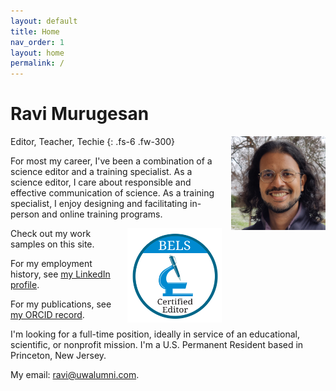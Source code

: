 ```yaml
---
layout: default
title: Home
nav_order: 1
layout: home
permalink: /
---
```


# Ravi Murugesan

<img style="float: right; max-width: 30%; margin-left:15px;" src="images/Photograph.jpg">

Editor, Teacher, Techie
{: .fs-6 .fw-300}

For most my career, I've been a combination of a science editor and a training specialist. As a science editor, I care about responsible and effective communication of science. As a training specialist, I enjoy designing and facilitating in-person and online training programs. 

<img style="float: right; max-width: 30%; margin-left:15px;" src="images/BELS_Badge_Final.png">

Check out my work samples on this site.

For my employment history, see [my LinkedIn profile](https://www.linkedin.com/in/ravimurugesan/).

For my publications, see [my ORCID record](https://orcid.org/0000-0002-1898-0559).

I'm looking for a full-time position, ideally in service of an educational, scientific, or nonprofit mission. I'm a U.S. Permanent Resident based in Princeton, New Jersey.

My email: <ravi@uwalumni.com>.
